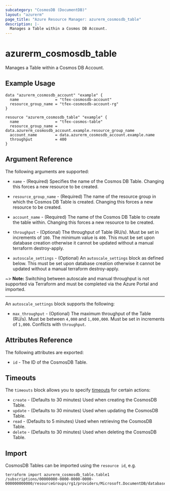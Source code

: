 ```yaml
---
subcategory: "CosmosDB (DocumentDB)"
layout: "azurerm"
page_title: "Azure Resource Manager: azurerm_cosmosdb_table"
description: |-
  Manages a Table within a Cosmos DB Account.
---
```


# azurerm_cosmosdb_table

Manages a Table within a Cosmos DB Account.

## Example Usage

```hcl
data "azurerm_cosmosdb_account" "example" {
  name                = "tfex-cosmosdb-account"
  resource_group_name = "tfex-cosmosdb-account-rg"
}

resource "azurerm_cosmosdb_table" "example" {
  name                = "tfex-cosmos-table"
  resource_group_name = data.azurerm_cosmosdb_account.example.resource_group_name
  account_name        = data.azurerm_cosmosdb_account.example.name
  throughput          = 400
}
```

## Argument Reference

The following arguments are supported:

* `name` - (Required) Specifies the name of the Cosmos DB Table. Changing this forces a new resource to be created.

* `resource_group_name` - (Required) The name of the resource group in which the Cosmos DB Table is created. Changing this forces a new resource to be created.

* `account_name` - (Required) The name of the Cosmos DB Table to create the table within. Changing this forces a new resource to be created.

* `throughput` - (Optional) The throughput of Table (RU/s). Must be set in increments of `100`. The minimum value is `400`. This must be set upon database creation otherwise it cannot be updated without a manual terraform destroy-apply.

* `autoscale_settings` - (Optional) An `autoscale_settings` block as defined below. This must be set upon database creation otherwise it cannot be updated without a manual terraform destroy-apply.

~> **Note:** Switching between autoscale and manual throughput is not supported via Terraform and must be completed via the Azure Portal and imported. 

---

An `autoscale_settings` block supports the following:

* `max_throughput` - (Optional) The maximum throughput of the Table (RU/s). Must be between `4,000` and `1,000,000`. Must be set in increments of `1,000`. Conflicts with `throughput`.


## Attributes Reference

The following attributes are exported:

* `id` - The ID of the CosmosDB Table.

## Timeouts

The `timeouts` block allows you to specify [timeouts](https://www.terraform.io/docs/configuration/resources.html#timeouts) for certain actions:

* `create` - (Defaults to 30 minutes) Used when creating the CosmosDB Table.
* `update` - (Defaults to 30 minutes) Used when updating the CosmosDB Table.
* `read` - (Defaults to 5 minutes) Used when retrieving the CosmosDB Table.
* `delete` - (Defaults to 30 minutes) Used when deleting the CosmosDB Table.

## Import

CosmosDB Tables can be imported using the `resource id`, e.g.

```shell
terraform import azurerm_cosmosdb_table.table1 /subscriptions/00000000-0000-0000-0000-000000000000/resourceGroups/rg1/providers/Microsoft.DocumentDB/databaseAccounts/account1/tables/table1
```
